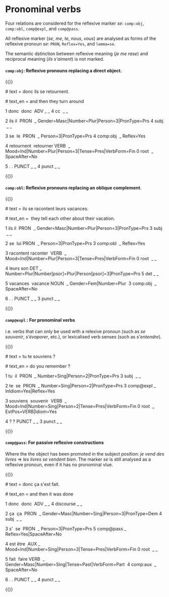 # Pronominal verbs

  

Four relations are considered for the reflexive marker _se_: `comp:obj`, `comp:obl`, `comp@expl`, and `comp@pass`.

  

All reflexive marker (_se_, _me_, _te_, _nous_, _vous_) are analysed as forms of the reflexive pronoun _se_: `PRON`, `Reflex=Yes`, and `lemma=se`.

  

The semantic dstinction between reflexive meaning (_je me rase_) and reciprocal meaning (_ils s'aiment_) is not marked.

  
<!-- tabs:start -->
#### **`comp:obj`: Reflexive pronouns replacing a direct object.**


{{<conll>}}

\# text = donc ils se retournent.

\# text_en = and then they turn around

  

1 donc  donc  ADV _ _ 4 cc  _ _

2 ils il  PRON  _ Gender=Masc|Number=Plur|Person=3|PronType=Prs 4 subj  _ _

3 se  le  PRON  _ Person=3|PronType=Prs 4 comp:obj  _ Reflex=Yes

4 retournent  retourner VERB  _ Mood=Ind|Number=Plur|Person=3|Tense=Pres|VerbForm=Fin 0 root  _ SpaceAfter=No

5 . . PUNCT _ _ 4 punct _ _

{{</conll>}}

  

#### **`comp:obl`: Reflexive pronouns replacing an oblique complement.**

{{<conll>}}

\# text = ils se racontent leurs vacances.

\# text_en =  they tell each other about their vacation.

  

1 ils il  PRON  _ Gender=Masc|Number=Plur|Person=3|PronType=Prs 3 subj  _ _

2 se  lui PRON  _ Person=3|PronType=Prs 3 comp:obl  _ Reflex=Yes

3 racontent raconter  VERB  _ Mood=Ind|Number=Plur|Person=3|Tense=Pres|VerbForm=Fin 0 root  _ _

4 leurs son DET _ Number=Plur|Number[psor]=Plur|Person[psor]=3|PronType=Prs 5 det _ _

5 vacances  vacance NOUN  _ Gender=Fem|Number=Plur  3 comp:obj  _ SpaceAfter=No

6 . . PUNCT _ _ 3 punct _ _

{{</conll>}}


#### **`comp@expl` : For pronominal verbs**
i.e. verbs that can only be used with a relexive pronoun (such as _se souvenir_, _s'évaporer_, etc.), or lexicalised verb senses (such as _s'entendre_).

{{<conll>}}

\# text = tu te souviens ?

\# text_en = do you remember ?

  

1 tu  il  PRON  _ Number=Sing|Person=2|PronType=Prs 3 subj  _ _

2 te  se  PRON  _ Number=Sing|Person=2|PronType=Prs 3 comp@expl _ InIdiom=Yes|Reflex=Yes

3 souviens  souvenir  VERB  _ Mood=Ind|Number=Sing|Person=2|Tense=Pres|VerbForm=Fin 0 root  _ ExtPos=VERB|Idiom=Yes

4 ? ? PUNCT _ _ 3 punct _ _

{{</conll>}}

  

#### **`comp@pass`: For passive reflexive constructions**
Where the the object has been promoted in the subject position: _je vend des livres_ => _les livres se vendent bien_. The marker _se_ is still analysed as a reflexive pronoun, even if it has no pronominal vlue.

{{<conll>}}

\# text = donc ça s'est fait.

\# text_en = and then it was done

  

1 donc  donc  ADV _ _ 4 discourse _ _

2 ça  ça  PRON  _ Gender=Masc|Number=Sing|Person=3|PronType=Dem 4 subj  _ _

3 s'  se  PRON  _ Person=3|PronType=Prs 5 comp@pass _ Reflex=Yes|SpaceAfter=No

4 est être  AUX _ Mood=Ind|Number=Sing|Person=3|Tense=Pres|VerbForm=Fin 0 root  _ _

5 fait  faire VERB  _ Gender=Masc|Number=Sing|Tense=Past|VerbForm=Part  4 comp:aux  _ SpaceAfter=No

6 . . PUNCT _ _ 4 punct _ _

{{</conll>}}
<!-- tabs:end -->